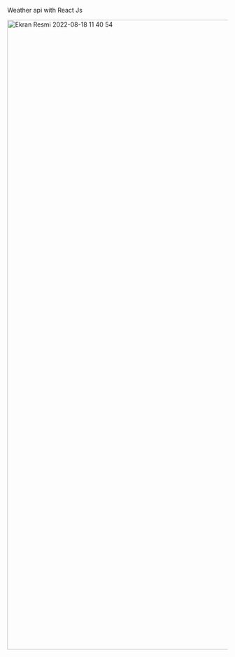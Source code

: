 Weather api with React Js

<img width="1440" alt="Ekran Resmi 2022-08-18 11 40 54" src="https://user-images.githubusercontent.com/90329517/185351702-4a921527-e561-4eaf-ae43-d24fc4904710.png">
